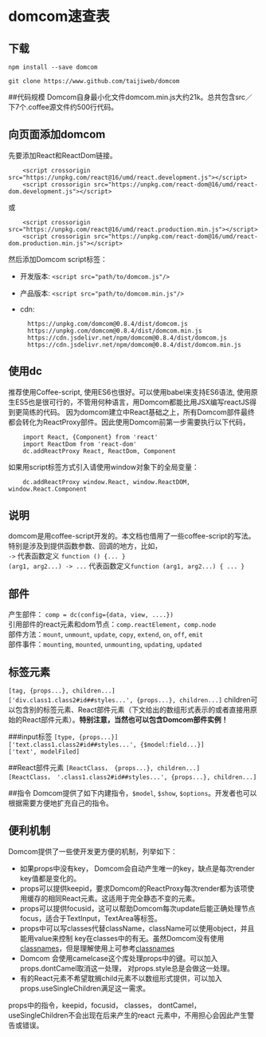 # domcom速查表

## 下载

	npm install --save domcom
	
	git clone https://www.github.com/taijiweb/domcom
	
##代码规模 
Domcom自身最小化文件domcom.min.js大约21k。总共包含src／下7个.coffee源文件约500行代码。

## 向页面添加domcom
先要添加React和ReactDom链接。

        <script crossorigin src="https://unpkg.com/react@16/umd/react.development.js"></script>
        <script crossorigin src="https://unpkg.com/react-dom@16/umd/react-dom.development.js"></script>
        
或

        <script crossorigin src="https://unpkg.com/react@16/umd/react.production.min.js"></script>
        <script crossorigin src="https://unpkg.com/react-dom@16/umd/react-dom.production.min.js"></script>
        
然后添加Domcom script标签：

* 开发版本: `<script src="path/to/domcom.js"/>`
* 产品版本: `<script src="path/to/domcom.min.js"/>`
* cdn: 

        https://unpkg.com/domcom@0.8.4/dist/domcom.js
        https://unpkg.com/domcom@0.8.4/dist/domcom.min.js
        https://cdn.jsdelivr.net/npm/domcom@0.8.4/dist/domcom.js
        https://cdn.jsdelivr.net/npm/domcom@0.8.4/dist/domcom.min.js


## 使用dc
推荐使用Coffee-script, 使用ES6也很好。可以使用babel来支持ES6语法, 使用原生ES5也是很可行的，不管用何种语言，用Domcom都能比用JSX编写reactJS得到更简练的代码。
因为domcom建立中React基础之上，所有Domcom部件最终都会转化为ReactProxy部件。因此使用Domcom前第一步需要执行以下代码，

        import React, {Component} from 'react'
        import ReactDom from 'react-dom'
        dc.addReactProxy React, ReactDom, Component
        
如果用script标签方式引入请使用window对象下的全局变量：
        
        dc.addReactProxy window.React, window.ReactDOM, window.React.Component


## 说明
domcom是用coffee-script开发的。本文档也借用了一些coffee-script的写法。特别是涉及到提供函数参数、回调的地方，比如，  
`->` 代表函数定义 `function () {... }`  
`(arg1, arg2...) -> ...` 代表函数定义`function (arg1, arg2...) { ... }` 

  
## 部件
产生部件： `comp = dc(config={data, view, ....})`  
引用部件的react元素和dom节点：`comp.reactElement`，`comp.node`  
部件方法：`mount`, `unmount`, `update`, `copy`, `extend`, `on`, `off`, `emit`  
部件事件：`mounting`, `mounted`, `unmounting`, `updating`, `updated`

## 标签元素
`[tag, {props...}, children...]`  
`['div.class1.class2#id##styles...', {props...}, children...]`
children可以包含别的标签元素、React部件元素（下文给出的数组形式表示的或者直接用原始的React部件元素）。**特别注意，当然也可以包含Domcom部件实例！**

###input标签
`[type, {props...}]`  
`['text.class1.class2#id##styles...', {$model:field...}]`  
`['text', modelFiled]`

##React部件元素
`[ReactClass， {props...}, children...]`  
`[ReactClass， '.class1.class2#id##styles...', {props...}, children...]`

##指令
Domcom提供了如下内建指令，`$model`, `$show`, `$options`。开发者也可以根据需要方便地扩充自己的指令。


## 便利机制
Domcom提供了一些使开发更方便的机制，列举如下：

* 如果props中没有key， Domcom会自动产生唯一的key，缺点是每次render key值都是变化的。  
* props可以提供keepid，要求Domcom的ReactProxy每次render都为该项使用缓存的相同React元素。这适用于完全静态不变的元素。  
* props可以提供focusid，这可以帮助Domcom每次update后能正确处理节点focus，适合于TextInput，TextArea等标签。
* props中可以写classes代替className，className可以使用object，并且能用value来控制
key在classes中的有无。虽然Domcom没有使用[classnames](https://www.npmjs.com/package/classnames)，但是理解使用上可参考[classnames](https://www.npmjs.com/package/classnames)
* Domcom 会使用camelcase这个库处理props中的键。可以加入props.dontCamel取消这一处理， 对props.style总是会做这一处理。
* 有的React元素不希望耽搁child元素不以数组形式提供，可以加入props.useSingleChildren满足这一需求。

props中的指令，keepid，focusid， classes， dontCamel， useSingleChildren不会出现在后来产生的react 元素中，不用担心会因此产生警告或错误。




